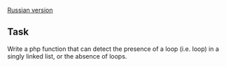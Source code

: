 [Russian version](README.md)

## Task

Write a php function that can detect the presence of a loop (i.e. loop)
in a singly linked list, or the absence of loops.
